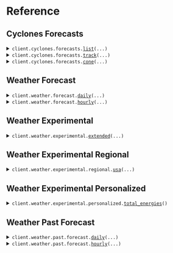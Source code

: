 # Reference
## Cyclones Forecasts
<details><summary><code>client.cyclones.forecasts.<a href="src/silurian/cyclones/forecasts/client.py">list</a>(...)</code></summary>
<dl>
<dd>

#### 📝 Description

<dl>
<dd>

<dl>
<dd>

Query the available cyclone forecasts for a particular time
</dd>
</dl>
</dd>
</dl>

#### 🔌 Usage

<dl>
<dd>

<dl>
<dd>

```python
from silurian import Earth

client = Earth(
    api_key="YOUR_API_KEY",
)
client.cyclones.forecasts.list()

```
</dd>
</dl>
</dd>
</dl>

#### ⚙️ Parameters

<dl>
<dd>

<dl>
<dd>

**time:** `typing.Optional[dt.datetime]` — *Default value: (current time) - Default time zone: UTC*
    
</dd>
</dl>

<dl>
<dd>

**min_storm_category:** `typing.Optional[int]` 
    
</dd>
</dl>

<dl>
<dd>

**model:** `typing.Optional[ModelName]` 
    
</dd>
</dl>

<dl>
<dd>

**request_options:** `typing.Optional[RequestOptions]` — Request-specific configuration.
    
</dd>
</dl>
</dd>
</dl>


</dd>
</dl>
</details>

<details><summary><code>client.cyclones.forecasts.<a href="src/silurian/cyclones/forecasts/client.py">track</a>(...)</code></summary>
<dl>
<dd>

#### 📝 Description

<dl>
<dd>

<dl>
<dd>

Get cyclone tracks in GeoJSON (MF-GeoJSON) format
</dd>
</dl>
</dd>
</dl>

#### 🔌 Usage

<dl>
<dd>

<dl>
<dd>

```python
from silurian import Earth

client = Earth(
    api_key="YOUR_API_KEY",
)
client.cyclones.forecasts.track(
    storm_id="storm_id",
)

```
</dd>
</dl>
</dd>
</dl>

#### ⚙️ Parameters

<dl>
<dd>

<dl>
<dd>

**storm_id:** `str` 
    
</dd>
</dl>

<dl>
<dd>

**time:** `typing.Optional[dt.datetime]` — *Default value: (current time) - Default time zone: UTC*
    
</dd>
</dl>

<dl>
<dd>

**max_lead_time:** `typing.Optional[str]` — *Value must be > P0D*
    
</dd>
</dl>

<dl>
<dd>

**model:** `typing.Optional[ModelName]` 
    
</dd>
</dl>

<dl>
<dd>

**request_options:** `typing.Optional[RequestOptions]` — Request-specific configuration.
    
</dd>
</dl>
</dd>
</dl>


</dd>
</dl>
</details>

<details><summary><code>client.cyclones.forecasts.<a href="src/silurian/cyclones/forecasts/client.py">cone</a>(...)</code></summary>
<dl>
<dd>

#### 📝 Description

<dl>
<dd>

<dl>
<dd>

Get cyclone forecast cone in GeoJSON format
</dd>
</dl>
</dd>
</dl>

#### 🔌 Usage

<dl>
<dd>

<dl>
<dd>

```python
from silurian import Earth

client = Earth(
    api_key="YOUR_API_KEY",
)
client.cyclones.forecasts.cone(
    storm_id="storm_id",
)

```
</dd>
</dl>
</dd>
</dl>

#### ⚙️ Parameters

<dl>
<dd>

<dl>
<dd>

**storm_id:** `str` 
    
</dd>
</dl>

<dl>
<dd>

**time:** `typing.Optional[dt.datetime]` — *Default value: (current time) - Default time zone: UTC*
    
</dd>
</dl>

<dl>
<dd>

**max_lead_time:** `typing.Optional[str]` — *Value must be > P0D*
    
</dd>
</dl>

<dl>
<dd>

**smooth_cone:** `typing.Optional[bool]` 
    
</dd>
</dl>

<dl>
<dd>

**model:** `typing.Optional[ModelName]` 
    
</dd>
</dl>

<dl>
<dd>

**request_options:** `typing.Optional[RequestOptions]` — Request-specific configuration.
    
</dd>
</dl>
</dd>
</dl>


</dd>
</dl>
</details>

## Weather Forecast
<details><summary><code>client.weather.forecast.<a href="src/silurian/weather/forecast/client.py">daily</a>(...)</code></summary>
<dl>
<dd>

#### 📝 Description

<dl>
<dd>

<dl>
<dd>

Get daily weather forecast for a specific location
Only allowing local timezone aggregations for now since
it is unclear how exactly users will understand "UTC".
</dd>
</dl>
</dd>
</dl>

#### 🔌 Usage

<dl>
<dd>

<dl>
<dd>

```python
from silurian import Earth

client = Earth(
    api_key="YOUR_API_KEY",
)
client.weather.forecast.daily(
    latitude=47.6061,
    longitude=-122.3328,
)

```
</dd>
</dl>
</dd>
</dl>

#### ⚙️ Parameters

<dl>
<dd>

<dl>
<dd>

**latitude:** `float` 
    
</dd>
</dl>

<dl>
<dd>

**longitude:** `float` 
    
</dd>
</dl>

<dl>
<dd>

**timezone:** `typing.Optional[typing.Literal["local"]]` 
    
</dd>
</dl>

<dl>
<dd>

**units:** `typing.Optional[Units]` 
    
</dd>
</dl>

<dl>
<dd>

**request_options:** `typing.Optional[RequestOptions]` — Request-specific configuration.
    
</dd>
</dl>
</dd>
</dl>


</dd>
</dl>
</details>

<details><summary><code>client.weather.forecast.<a href="src/silurian/weather/forecast/client.py">hourly</a>(...)</code></summary>
<dl>
<dd>

#### 📝 Description

<dl>
<dd>

<dl>
<dd>

Get hourly weather forecast for a specific location
</dd>
</dl>
</dd>
</dl>

#### 🔌 Usage

<dl>
<dd>

<dl>
<dd>

```python
from silurian import Earth

client = Earth(
    api_key="YOUR_API_KEY",
)
client.weather.forecast.hourly(
    latitude=47.6061,
    longitude=-122.3328,
)

```
</dd>
</dl>
</dd>
</dl>

#### ⚙️ Parameters

<dl>
<dd>

<dl>
<dd>

**latitude:** `float` 
    
</dd>
</dl>

<dl>
<dd>

**longitude:** `float` 
    
</dd>
</dl>

<dl>
<dd>

**timezone:** `typing.Optional[Timezone]` 
    
</dd>
</dl>

<dl>
<dd>

**units:** `typing.Optional[Units]` 
    
</dd>
</dl>

<dl>
<dd>

**include_past:** `typing.Optional[bool]` 
    
</dd>
</dl>

<dl>
<dd>

**request_options:** `typing.Optional[RequestOptions]` — Request-specific configuration.
    
</dd>
</dl>
</dd>
</dl>


</dd>
</dl>
</details>

## Weather Experimental
<details><summary><code>client.weather.experimental.<a href="src/silurian/weather/experimental/client.py">extended</a>(...)</code></summary>
<dl>
<dd>

#### 📝 Description

<dl>
<dd>

<dl>
<dd>

Get hourly weather forecast for a specific location and time
</dd>
</dl>
</dd>
</dl>

#### 🔌 Usage

<dl>
<dd>

<dl>
<dd>

```python
from silurian import Earth

client = Earth(
    api_key="YOUR_API_KEY",
)
client.weather.experimental.extended(
    latitude=47.6061,
    longitude=-122.3328,
)

```
</dd>
</dl>
</dd>
</dl>

#### ⚙️ Parameters

<dl>
<dd>

<dl>
<dd>

**latitude:** `float` 
    
</dd>
</dl>

<dl>
<dd>

**longitude:** `float` 
    
</dd>
</dl>

<dl>
<dd>

**timezone:** `typing.Optional[Timezone]` 
    
</dd>
</dl>

<dl>
<dd>

**units:** `typing.Optional[Units]` 
    
</dd>
</dl>

<dl>
<dd>

**request_options:** `typing.Optional[RequestOptions]` — Request-specific configuration.
    
</dd>
</dl>
</dd>
</dl>


</dd>
</dl>
</details>

## Weather Experimental Regional
<details><summary><code>client.weather.experimental.regional.<a href="src/silurian/weather/experimental/regional/client.py">usa</a>(...)</code></summary>
<dl>
<dd>

#### 📝 Description

<dl>
<dd>

<dl>
<dd>

Get hourly weather forecast for a specific location and time
</dd>
</dl>
</dd>
</dl>

#### 🔌 Usage

<dl>
<dd>

<dl>
<dd>

```python
from silurian import Earth

client = Earth(
    api_key="YOUR_API_KEY",
)
client.weather.experimental.regional.usa(
    latitude=47.6061,
    longitude=-122.3328,
)

```
</dd>
</dl>
</dd>
</dl>

#### ⚙️ Parameters

<dl>
<dd>

<dl>
<dd>

**latitude:** `float` 
    
</dd>
</dl>

<dl>
<dd>

**longitude:** `float` 
    
</dd>
</dl>

<dl>
<dd>

**timezone:** `typing.Optional[Timezone]` 
    
</dd>
</dl>

<dl>
<dd>

**units:** `typing.Optional[Units]` 
    
</dd>
</dl>

<dl>
<dd>

**request_options:** `typing.Optional[RequestOptions]` — Request-specific configuration.
    
</dd>
</dl>
</dd>
</dl>


</dd>
</dl>
</details>

## Weather Experimental Personalized
<details><summary><code>client.weather.experimental.personalized.<a href="src/silurian/weather/experimental/personalized/client.py">total_energies</a>()</code></summary>
<dl>
<dd>

#### 📝 Description

<dl>
<dd>

<dl>
<dd>

Return asset‑level forecast data as a JSON ForecastTable.
</dd>
</dl>
</dd>
</dl>

#### 🔌 Usage

<dl>
<dd>

<dl>
<dd>

```python
from silurian import Earth

client = Earth(
    api_key="YOUR_API_KEY",
)
client.weather.experimental.personalized.total_energies()

```
</dd>
</dl>
</dd>
</dl>

#### ⚙️ Parameters

<dl>
<dd>

<dl>
<dd>

**request_options:** `typing.Optional[RequestOptions]` — Request-specific configuration.
    
</dd>
</dl>
</dd>
</dl>


</dd>
</dl>
</details>

## Weather Past Forecast
<details><summary><code>client.weather.past.forecast.<a href="src/silurian/weather/past/forecast/client.py">daily</a>(...)</code></summary>
<dl>
<dd>

#### 📝 Description

<dl>
<dd>

<dl>
<dd>

Get daily weather forecast for a specific location and time
</dd>
</dl>
</dd>
</dl>

#### 🔌 Usage

<dl>
<dd>

<dl>
<dd>

```python
import datetime

from silurian import Earth

client = Earth(
    api_key="YOUR_API_KEY",
)
client.weather.past.forecast.daily(
    latitude=47.6061,
    longitude=-122.3328,
    time=datetime.datetime.fromisoformat(
        "2024-01-01 00:00:00+00:00",
    ),
)

```
</dd>
</dl>
</dd>
</dl>

#### ⚙️ Parameters

<dl>
<dd>

<dl>
<dd>

**latitude:** `float` 
    
</dd>
</dl>

<dl>
<dd>

**longitude:** `float` 
    
</dd>
</dl>

<dl>
<dd>

**time:** `dt.datetime` 
    
</dd>
</dl>

<dl>
<dd>

**timezone:** `typing.Optional[Timezone]` 
    
</dd>
</dl>

<dl>
<dd>

**units:** `typing.Optional[Units]` 
    
</dd>
</dl>

<dl>
<dd>

**request_options:** `typing.Optional[RequestOptions]` — Request-specific configuration.
    
</dd>
</dl>
</dd>
</dl>


</dd>
</dl>
</details>

<details><summary><code>client.weather.past.forecast.<a href="src/silurian/weather/past/forecast/client.py">hourly</a>(...)</code></summary>
<dl>
<dd>

#### 📝 Description

<dl>
<dd>

<dl>
<dd>

Get hourly weather forecast for a specific location and time
</dd>
</dl>
</dd>
</dl>

#### 🔌 Usage

<dl>
<dd>

<dl>
<dd>

```python
import datetime

from silurian import Earth

client = Earth(
    api_key="YOUR_API_KEY",
)
client.weather.past.forecast.hourly(
    latitude=47.6061,
    longitude=-122.3328,
    time=datetime.datetime.fromisoformat(
        "2024-01-01 00:00:00+00:00",
    ),
)

```
</dd>
</dl>
</dd>
</dl>

#### ⚙️ Parameters

<dl>
<dd>

<dl>
<dd>

**latitude:** `float` 
    
</dd>
</dl>

<dl>
<dd>

**longitude:** `float` 
    
</dd>
</dl>

<dl>
<dd>

**time:** `dt.datetime` 
    
</dd>
</dl>

<dl>
<dd>

**timezone:** `typing.Optional[Timezone]` 
    
</dd>
</dl>

<dl>
<dd>

**units:** `typing.Optional[Units]` 
    
</dd>
</dl>

<dl>
<dd>

**request_options:** `typing.Optional[RequestOptions]` — Request-specific configuration.
    
</dd>
</dl>
</dd>
</dl>


</dd>
</dl>
</details>

